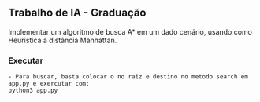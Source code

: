 ## Trabalho de IA - Graduação
Implementar um algoritmo de busca A* em um dado cenário, usando como Heuristica a distância Manhattan.

### Executar
    - Para buscar, basta colocar o no raiz e destino no metodo search em app.py e exercutar com:
    python3 app.py